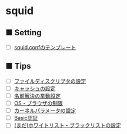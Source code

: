 # squid
## ■ Setting
- [ ] [squid.confのテンプレート]()
## ■ Tips
- [ ] [ファイルディスクリプタの設定]()
- [ ] [キャッシュの設定]()
- [ ] [名前解決の挙動設定]()
- [ ] [OS・ブラウザの制限]()
- [ ] [カーネルパラメータの設定]()
- [ ] [Basic認証]()
- [ ] [(まだ)ホワイトリスト・ブラックリストの設定]()
